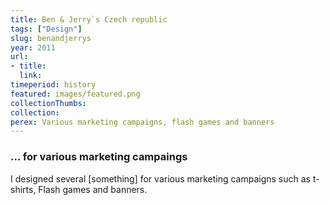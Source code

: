 ```yaml
---
title: Ben & Jerry`s Czech republic
tags: ["Design"]
slug: benandjerrys
year: 2011
url:
- title:
  link:
timeperiod: history
featured: images/featured.png
collectionThumbs: 
collection: 
perex: Various marketing campaigns, flash games and banners
---
```


### ... for various marketing campaings

I designed several [something] for various marketing campaigns such as t-shirts, Flash games and banners.


